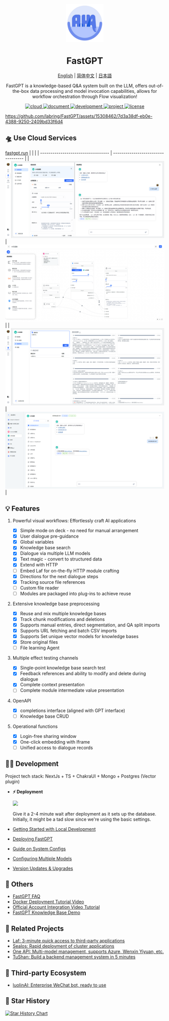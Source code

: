 <div align="center">

<a href="https://fastgpt.run/"><img src="/.github/imgs/logo.svg" width="120" height="120" alt="fastgpt logo"></a>

# FastGPT

<p align="center">
  <a href="./README_en.md">English</a> |
  <a href="./README.md">简体中文</a> |
  <a href="./README_ja.md">日本語</a>
</p>

FastGPT is a knowledge-based Q&A system built on the LLM, offers out-of-the-box data processing and model invocation capabilities, allows for workflow orchestration through Flow visualization!

</div>

<p align="center">
  <a href="https://fastgpt.run/">
    <img height="21" src="https://img.shields.io/badge/在线使用-d4eaf7?style=flat-square&logo=spoj&logoColor=7d09f1" alt="cloud">
  </a>
  <a href="https://doc.fastgpt.run/docs/intro">
    <img height="21" src="https://img.shields.io/badge/相关文档-7d09f1?style=flat-square" alt="document">
  </a>
  <a href="https://doc.fastgpt.run/docs/development">
    <img height="21" src="https://img.shields.io/badge/本地开发-%23d4eaf7?style=flat-square&logo=xcode&logoColor=7d09f1" alt="development">
  </a>
  <a href="/#-%E7%9B%B8%E5%85%B3%E9%A1%B9%E7%9B%AE">
    <img height="21" src="https://img.shields.io/badge/相关项目-7d09f1?style=flat-square" alt="project">
  </a>
  <a href="https://github.com/labring/FastGPT/blob/main/LICENSE">
    <img height="21" src="https://img.shields.io/badge/License-Apache--2.0-ffffff?style=flat-square&labelColor=d4eaf7&color=7d09f1" alt="license">
  </a>
</p>

https://github.com/labring/FastGPT/assets/15308462/7d3a38df-eb0e-4388-9250-2409bd33f6d4

## 🛸 Use Cloud Services

[fastgpt.run](https://fastgpt.run/)
| | |
| ---------------------------------- | ---------------------------------- |
| ![Demo](./.github/imgs/intro1.png) | ![Demo](./.github/imgs/intro2.png) |
| ![Demo](./.github/imgs/intro3.png) | ![Demo](./.github/imgs/intro4.png) |

## 💡 Features

1. Powerful visual workflows: Effortlessly craft AI applications

   - [x] Simple mode on deck - no need for manual arrangement
   - [x] User dialogue pre-guidance
   - [x] Global variables
   - [x] Knowledge base search
   - [x] Dialogue via multiple LLM models
   - [x] Text magic - convert to structured data
   - [x] Extend with HTTP
   - [ ] Embed Laf for on-the-fly HTTP module crafting
   - [x] Directions for the next dialogue steps
   - [x] Tracking source file references
   - [ ] Custom file reader
   - [ ] Modules are packaged into plug-ins to achieve reuse

2. Extensive knowledge base preprocessing

   - [x] Reuse and mix multiple knowledge bases
   - [x] Track chunk modifications and deletions
   - [x] Supports manual entries, direct segmentation, and QA split imports
   - [x] Supports URL fetching and batch CSV imports
   - [x] Supports Set unique vector models for knowledge bases
   - [x] Store original files
   - [ ] File learning Agent

3. Multiple effect testing channels

   - [x] Single-point knowledge base search test
   - [x] Feedback references and ability to modify and delete during dialogue
   - [x] Complete context presentation
   - [ ] Complete module intermediate value presentation

4. OpenAPI

   - [x] completions interface (aligned with GPT interface)
   - [ ] Knowledge base CRUD

5. Operational functions

   - [x] Login-free sharing window
   - [x] One-click embedding with Iframe
   - [ ] Unified access to dialogue records

## 👨‍💻 Development

Project tech stack: NextJs + TS + ChakraUI + Mongo + Postgres (Vector plugin)

- **⚡ Deployment**

  [![](https://cdn.jsdelivr.us/gh/labring-actions/templates@main/Deploy-on-Sealos.svg)](https://cloud.sealos.io/?openapp=system-fastdeploy%3FtemplateName%3Dfastgpt)

  Give it a 2-4 minute wait after deployment as it sets up the database. Initially, it might be a tad slow since we're using the basic settings.

- [Getting Started with Local Development](https://doc.fastgpt.run/docs/development)
- [Deploying FastGPT](https://doc.fastgpt.run/docs/installation)
- [Guide on System Configs](https://doc.fastgpt.run/docs/installation/reference)
- [Configuring Multiple Models](https://doc.fastgpt.run/docs/installation/reference/models)
- [Version Updates & Upgrades](https://doc.fastgpt.run/docs/installation/upgrading)

<!-- ## :point_right: RoadMap
- [FastGPT RoadMap](https://kjqvjse66l.feishu.cn/docx/RVUxdqE2WolDYyxEKATcM0XXnte) -->

<!-- ## 🏘️ Community

| Community Group                                   | Assistant                                      |
| ------------------------------------------------- | ---------------------------------------------- |
| ![](https://otnvvf-imgs.oss.laf.run/wxqun300.jpg) | ![](https://otnvvf-imgs.oss.laf.run/wx300.jpg) | -->

## 👀 Others

- [FastGPT FAQ](https://kjqvjse66l.feishu.cn/docx/HtrgdT0pkonP4kxGx8qcu6XDnGh)
- [Docker Deployment Tutorial Video](https://www.bilibili.com/video/BV1jo4y147fT/)
- [Official Account Integration Video Tutorial](https://www.bilibili.com/video/BV1xh4y1t7fy/)
- [FastGPT Knowledge Base Demo](https://www.bilibili.com/video/BV1Wo4y1p7i1/)

## 💪 Related Projects

- [Laf: 3-minute quick access to third-party applications](https://github.com/labring/laf)
- [Sealos: Rapid deployment of cluster applications](https://github.com/labring/sealos)
- [One API: Multi-model management, supports Azure, Wenxin Yiyuan, etc.](https://github.com/songquanpeng/one-api)
- [TuShan: Build a backend management system in 5 minutes](https://github.com/msgbyte/tushan)

## 🤝 Third-party Ecosystem

- [luolinAI: Enterprise WeChat bot, ready to use](https://github.com/luolin-ai/FastGPT-Enterprise-WeChatbot)

## 🌟 Star History

[![Star History Chart](https://api.star-history.com/svg?repos=labring/FastGPT&type=Date)](https://star-history.com/#labring/FastGPT&Date)
